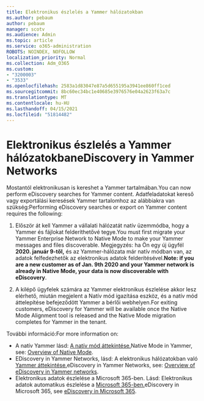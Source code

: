 ```yaml
---
title: Elektronikus észlelés a Yammer hálózatokban
ms.author: pebaum
author: pebaum
manager: scotv
ms.audience: Admin
ms.topic: article
ms.service: o365-administration
ROBOTS: NOINDEX, NOFOLLOW
localization_priority: Normal
ms.collection: Adm_O365
ms.custom:
- "3200003"
- "3533"
ms.openlocfilehash: 2583a1d83047e87a5d655195a3941ee860ff1ced
ms.sourcegitcommit: 8bc60ec34bc1e40685e3976576e04a2623f63a7c
ms.translationtype: MT
ms.contentlocale: hu-HU
ms.lasthandoff: 04/15/2021
ms.locfileid: "51814482"
---
```

# <a name="ediscovery-in-yammer-networks"></a><span data-ttu-id="7d8ec-102">Elektronikus észlelés a Yammer hálózatokban</span><span class="sxs-lookup"><span data-stu-id="7d8ec-102">eDiscovery in Yammer Networks</span></span>

<span data-ttu-id="7d8ec-103">Mostantól elektronikusan is kereshet a Yammer tartalmában.</span><span class="sxs-lookup"><span data-stu-id="7d8ec-103">You can now perform eDiscovery searches for Yammer content.</span></span>  <span data-ttu-id="7d8ec-104">Adatfeladatokat kereső vagy exportálási keresések Yammer tartalomhoz az alábbiakra van szükség:</span><span class="sxs-lookup"><span data-stu-id="7d8ec-104">Performing eDiscovery searches or export on Yammer content requires the following:</span></span>

1. <span data-ttu-id="7d8ec-105">Először át kell Yammer a vállalati hálózatát natív üzemmódba, hogy a Yammer és fájlokat felderíthetővé tegye.</span><span class="sxs-lookup"><span data-stu-id="7d8ec-105">You must first migrate your Yammer Enterprise Network to Native Mode to make your Yammer messages and files discoverable.</span></span> <span data-ttu-id="7d8ec-106">Megjegyzés: ha Ön egy új ügyfél **2020. január 9-től,** és az Yammer-hálózata már natív módban van, az adatok felfedezhetők az elektronikus adatok felderítésével.</span><span class="sxs-lookup"><span data-stu-id="7d8ec-106">**Note: if you are a new customer as of Jan. 9th 2020 and your Yammer network is already in Native Mode, your data is now discoverable with eDiscovery**.</span></span>

2. <span data-ttu-id="7d8ec-107">A kilépő ügyfelek számára az Yammer elektronikus észlelése akkor lesz elérhető, miután megjelent a Natív mód igazítása eszköz, és a natív mód áttelepítése befejeződött Yammer a bérlői webhelyen.</span><span class="sxs-lookup"><span data-stu-id="7d8ec-107">For exiting customers, eDiscovery for Yammer will be available once the Native Mode Alignment tool is released and the Native Mode migration completes for Yammer in the tenant.</span></span>

<span data-ttu-id="7d8ec-108">További információ:</span><span class="sxs-lookup"><span data-stu-id="7d8ec-108">For more information on:</span></span>

- <span data-ttu-id="7d8ec-109">A natív Yammer lásd: [A natív mód áttekintése.](https://docs.microsoft.com/yammer/configure-your-yammer-network/overview-native-mode)</span><span class="sxs-lookup"><span data-stu-id="7d8ec-109">Native Mode in Yammer, see: [Overview of Native Mode](https://docs.microsoft.com/yammer/configure-your-yammer-network/overview-native-mode).</span></span>
- <span data-ttu-id="7d8ec-110">EDiscovery in Yammer Networks, lásd: A elektronikus hálózatokban való [Yammer áttekintése.](https://docs.microsoft.com/yammer/manage-security-and-compliance/overview-of-ediscovery)</span><span class="sxs-lookup"><span data-stu-id="7d8ec-110">eDiscovery in Yammer Networks, see: [Overview of eDiscovery in Yammer networks](https://docs.microsoft.com/yammer/manage-security-and-compliance/overview-of-ediscovery).</span></span>
- <span data-ttu-id="7d8ec-111">Elektronikus adatok észlelése a Microsoft 365-ben. Lásd: Elektronikus adatok automatikus észlelése a [Microsoft 365-ben.](https://docs.microsoft.com/microsoft-365/compliance/ediscovery)</span><span class="sxs-lookup"><span data-stu-id="7d8ec-111">eDiscovery in Microsoft  365, see [eDiscovery in Microsoft 365](https://docs.microsoft.com/microsoft-365/compliance/ediscovery).</span></span>
